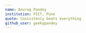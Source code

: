 ```yaml
---
name: Anurag Pandey
institution: PICT, Pune
quote: Consistency beats everything
github_user: geekypandey
---
```


